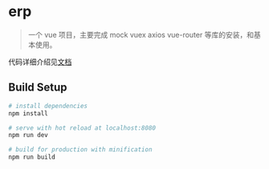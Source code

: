 # erp

> 一个 vue 项目，主要完成 mock vuex axios vue-router 等库的安装，和基本使用。

代码详细介绍见[文档](https://bzcompany.github.io/guide)

## Build Setup

``` bash
# install dependencies
npm install

# serve with hot reload at localhost:8080
npm run dev

# build for production with minification
npm run build
```
